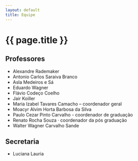 ```yaml
---
layout: default
title: Equipe
---
```


# {{ page.title }}

## Professores

- Alexandre Rademaker
- Antonio Carlos Saraiva Branco
- Asla Medeiros e Sá
- Eduardo Wagner
- Flávio Codeço Coelho
- Jair Koiller
- Maria Izabel Tavares Camacho – coordenador geral
- Moacyr Alvim Horta Barbosa da Silva
- Paulo Cezar Pinto Carvalho - coordenador de graduação
- Renato Rocha Souza · coordenador da pós graduação
- Walter Wagner Carvalho Sande

## Secretaria

- Luciana Lauria

